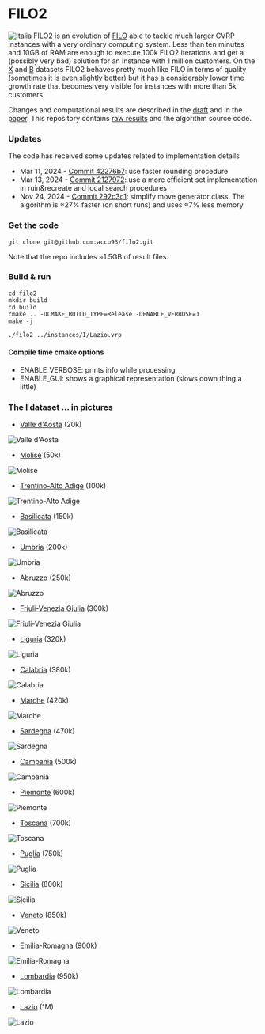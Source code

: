 # FILO2
![Italia](imgs/Italia.coords.png)
FILO2 is an evolution of [FILO](https://github.com/acco93/filo) able to tackle much larger CVRP instances with a very ordinary computing system. 
Less than ten minutes and 10GB of RAM are enough to execute 100k FILO2 iterations and get a (possibly very bad) solution for an instance with 1 million customers. 
On the [X](instances/X/) and [B](instances/B/) datasets FILO2 behaves pretty much like FILO in terms of quality (sometimes it is even slightly better) but it has a considerably lower time growth rate that becomes very visible for instances with more than 5k customers.

Changes and computational results are described in the [draft](https://arxiv.org/abs/2306.14205) and in the [paper](https://www.sciencedirect.com/science/article/pii/S0305054824000340). This repository contains [raw results](results/) and the algorithm source code.

### Updates
The code has received some updates related to implementation details 
- Mar 11, 2024 - [Commit 42276b7](https://github.com/acco93/filo2/commit/42276b76ded03a2cabd82206bf56b44fde299605): use faster rounding procedure
- Mar 13, 2024 - [Commit 2127972](https://github.com/acco93/filo2/commit/2127972f5d1e4a6d7abd8a41501908ef11a51b8a): use a more efficient set implementation in ruin&recreate and local search procedures
- Nov 24, 2024 - [Commit 292c3c1](https://github.com/acco93/filo2/commit/292c3c13b497f98ad9cb581e17ba3baa9cdc7277): simplify move generator class. The algorithm ìs ≈27% faster (on short runs) and uses ≈7% less memory

### Get the code
```
git clone git@github.com:acco93/filo2.git
```
Note that the repo includes ≈1.5GB of result files.

### Build & run
```
cd filo2
mkdir build
cd build
cmake .. -DCMAKE_BUILD_TYPE=Release -DENABLE_VERBOSE=1
make -j

./filo2 ../instances/I/Lazio.vrp
```

#### Compile time cmake options

- ENABLE_VERBOSE: prints info while processing
- ENABLE_GUI: shows a graphical representation (slows down thing a little)


### The I dataset ... in pictures
- [Valle d'Aosta](https://en.wikipedia.org/wiki/Aosta_Valley) (20k)

![Valle d'Aosta](imgs/Valle-D-Aosta.coords.png)

- [Molise](https://en.wikipedia.org/wiki/Molise) (50k)

![Molise](imgs/Molise.coords.png)

- [Trentino-Alto Adige](https://en.wikipedia.org/wiki/Trentino-Alto_Adige/S%C3%BCdtirol) (100k)

![Trentino-Alto Adige](imgs/Trentino-Alto-Adige.coords.png)

- [Basilicata](https://en.wikipedia.org/wiki/Basilicata) (150k)

![Basilicata](imgs/Basilicata.coords.png)

- [Umbria](https://en.wikipedia.org/wiki/Umbria) (200k)

![Umbria](imgs/Umbria.coords.png)

- [Abruzzo](https://en.wikipedia.org/wiki/Abruzzo) (250k)

![Abruzzo](imgs/Abruzzo.coords.png)

- [Friuli-Venezia Giulia](https://en.wikipedia.org/wiki/Friuli-Venezia_Giulia) (300k)

![Friuli-Venezia Giulia](imgs/Friuli-Venezia-Giulia.coords.png)

- [Liguria](https://en.wikipedia.org/wiki/Liguria) (320k)

![Liguria](imgs/Liguria.coords.png)

- [Calabria](https://en.wikipedia.org/wiki/Calabria) (380k)

![Calabria](imgs/Calabria.coords.png)

- [Marche](https://en.wikipedia.org/wiki/Marche) (420k)

![Marche](imgs/Marche.coords.png)

- [Sardegna](https://en.wikipedia.org/wiki/Sardinia) (470k)

![Sardegna](imgs/Sardegna.coords.png)

- [Campania](https://en.wikipedia.org/wiki/Campania) (500k)

![Campania](imgs/Campania.coords.png)

- [Piemonte](https://en.wikipedia.org/wiki/Piedmont) (600k)

![Piemonte](imgs/Piemonte.coords.png)

- [Toscana](https://en.wikipedia.org/wiki/Tuscany) (700k)

![Toscana](imgs/Toscana.coords.png)

- [Puglia](https://en.wikipedia.org/wiki/Apulia) (750k)

![Puglia](imgs/Puglia.coords.png)

- [Sicilia](https://en.wikipedia.org/wiki/Sicily) (800k)

![Sicilia](imgs/Sicilia.coords.png)

- [Veneto](https://en.wikipedia.org/wiki/Veneto) (850k)

![Veneto](imgs/Veneto.coords.png)

- [Emilia-Romagna](https://en.wikipedia.org/wiki/Emilia-Romagna) (900k)

![Emilia-Romagna](imgs/Emilia-Romagna.coords.png)

- [Lombardia](https://en.wikipedia.org/wiki/Lombardy) (950k)

![Lombardia](imgs/Lombardia.coords.png)

- [Lazio](https://en.wikipedia.org/wiki/Lazio) (1M)

![Lazio](imgs/Lazio.coords.png)